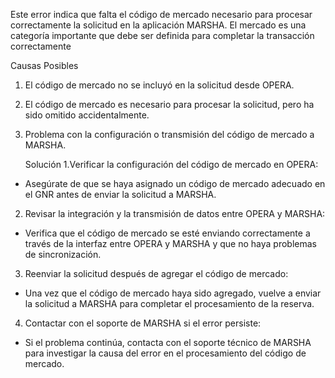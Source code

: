 Este error indica que falta el código de mercado necesario para procesar correctamente la solicitud en la aplicación MARSHA. 
El mercado es una categoría importante que debe ser definida para completar la transacción correctamente


Causas Posibles
1. El código de mercado no se incluyó en la solicitud desde OPERA.
2. El código de mercado es necesario para procesar la solicitud, pero ha sido omitido accidentalmente.
3. Problema con la configuración o transmisión del código de mercado a MARSHA.

   Solución
1.Verificar la configuración del código de mercado en OPERA:

* Asegúrate de que se haya asignado un código de mercado adecuado en el GNR antes de enviar la solicitud a MARSHA.

2. Revisar la integración y la transmisión de datos entre OPERA y MARSHA:

* Verifica que el código de mercado se esté enviando correctamente a través de la interfaz entre OPERA y MARSHA y que no haya problemas de sincronización.

3. Reenviar la solicitud después de agregar el código de mercado:

* Una vez que el código de mercado haya sido agregado, vuelve a enviar la solicitud a MARSHA para completar el procesamiento de la reserva.

4. Contactar con el soporte de MARSHA si el error persiste:

* Si el problema continúa, contacta con el soporte técnico de MARSHA para investigar la causa del error en el procesamiento del código de mercado.
